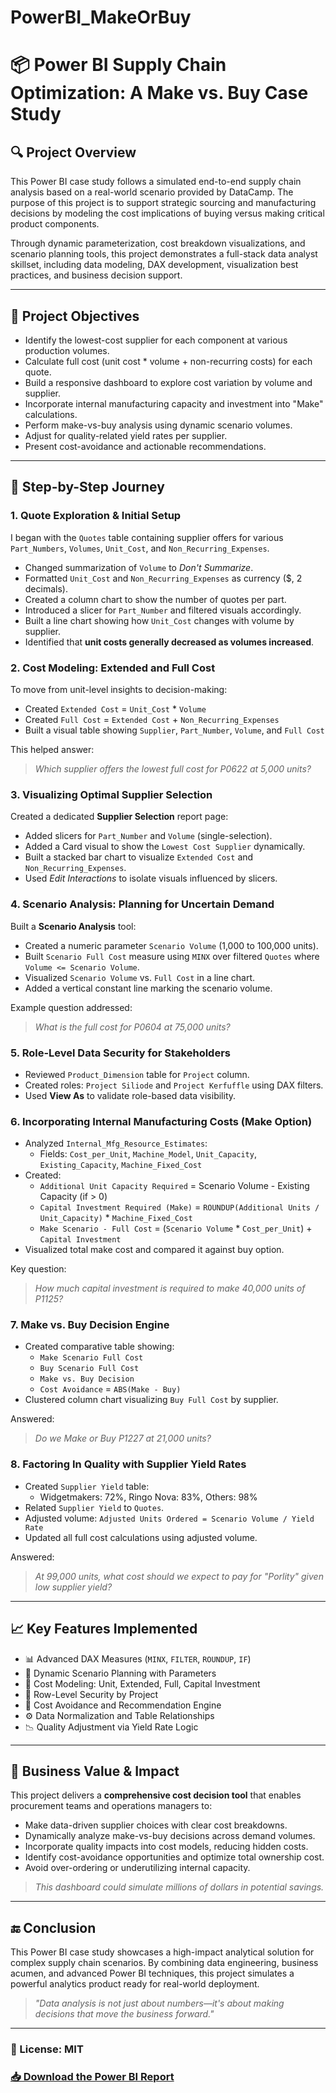 # PowerBI_MakeOrBuy
# 📦 Power BI Supply Chain Optimization: A Make vs. Buy Case Study

## 🔍 Project Overview
This Power BI case study follows a simulated end-to-end supply chain analysis based on a real-world scenario provided by DataCamp. The purpose of this project is to support strategic sourcing and manufacturing decisions by modeling the cost implications of buying versus making critical product components.

Through dynamic parameterization, cost breakdown visualizations, and scenario planning tools, this project demonstrates a full-stack data analyst skillset, including data modeling, DAX development, visualization best practices, and business decision support.

---

## 🧭 Project Objectives
- Identify the lowest-cost supplier for each component at various production volumes.
- Calculate full cost (unit cost * volume + non-recurring costs) for each quote.
- Build a responsive dashboard to explore cost variation by volume and supplier.
- Incorporate internal manufacturing capacity and investment into "Make" calculations.
- Perform make-vs-buy analysis using dynamic scenario volumes.
- Adjust for quality-related yield rates per supplier.
- Present cost-avoidance and actionable recommendations.

---

## 🔨 Step-by-Step Journey

### 1. **Quote Exploration & Initial Setup**
I began with the `Quotes` table containing supplier offers for various `Part_Numbers`, `Volumes`, `Unit_Cost`, and `Non_Recurring_Expenses`.

- Changed summarization of `Volume` to *Don't Summarize*.
- Formatted `Unit_Cost` and `Non_Recurring_Expenses` as currency ($, 2 decimals).
- Created a column chart to show the number of quotes per part.
- Introduced a slicer for `Part_Number` and filtered visuals accordingly.
- Built a line chart showing how `Unit_Cost` changes with volume by supplier.
- Identified that **unit costs generally decreased as volumes increased**.

### 2. **Cost Modeling: Extended and Full Cost**
To move from unit-level insights to decision-making:
- Created `Extended Cost` = `Unit_Cost` * `Volume`
- Created `Full Cost` = `Extended Cost` + `Non_Recurring_Expenses`
- Built a visual table showing `Supplier`, `Part_Number`, `Volume`, and `Full Cost`

This helped answer:  
> _Which supplier offers the lowest full cost for P0622 at 5,000 units?_

### 3. **Visualizing Optimal Supplier Selection**
Created a dedicated **Supplier Selection** report page:
- Added slicers for `Part_Number` and `Volume` (single-selection).
- Added a Card visual to show the `Lowest Cost Supplier` dynamically.
- Built a stacked bar chart to visualize `Extended Cost` and `Non_Recurring_Expenses`.
- Used *Edit Interactions* to isolate visuals influenced by slicers.

### 4. **Scenario Analysis: Planning for Uncertain Demand**
Built a **Scenario Analysis** tool:
- Created a numeric parameter `Scenario Volume` (1,000 to 100,000 units).
- Built `Scenario Full Cost` measure using `MINX` over filtered `Quotes` where `Volume <= Scenario Volume`.
- Visualized `Scenario Volume` vs. `Full Cost` in a line chart.
- Added a vertical constant line marking the scenario volume.

Example question addressed:  
> _What is the full cost for P0604 at 75,000 units?_

### 5. **Role-Level Data Security for Stakeholders**
- Reviewed `Product_Dimension` table for `Project` column.
- Created roles: `Project Siliode` and `Project Kerfuffle` using DAX filters.
- Used **View As** to validate role-based data visibility.

### 6. **Incorporating Internal Manufacturing Costs (Make Option)**
- Analyzed `Internal_Mfg_Resource_Estimates`:
  - Fields: `Cost_per_Unit`, `Machine_Model`, `Unit_Capacity`, `Existing_Capacity`, `Machine_Fixed_Cost`
- Created:
  - `Additional Unit Capacity Required` = Scenario Volume - Existing Capacity (if > 0)
  - `Capital Investment Required (Make)` = `ROUNDUP(Additional Units / Unit_Capacity)` * `Machine_Fixed_Cost`
  - `Make Scenario - Full Cost` = (`Scenario Volume` * `Cost_per_Unit`) + `Capital Investment`
- Visualized total make cost and compared it against buy option.

Key question:  
> _How much capital investment is required to make 40,000 units of P1125?_

### 7. **Make vs. Buy Decision Engine**
- Created comparative table showing:
  - `Make Scenario Full Cost`
  - `Buy Scenario Full Cost`
  - `Make vs. Buy Decision`
  - `Cost Avoidance` = `ABS(Make - Buy)`
- Clustered column chart visualizing `Buy Full Cost` by supplier.

Answered:  
> _Do we Make or Buy P1227 at 21,000 units?_

### 8. **Factoring In Quality with Supplier Yield Rates**
- Created `Supplier Yield` table:
  - Widgetmakers: 72%, Ringo Nova: 83%, Others: 98%
- Related `Supplier Yield` to `Quotes`.
- Adjusted volume: `Adjusted Units Ordered = Scenario Volume / Yield Rate`
- Updated all full cost calculations using adjusted volume.

Answered:  
> _At 99,000 units, what cost should we expect to pay for \"Porlity\" given low supplier yield?_

---

## 📈 Key Features Implemented
- 📊 Advanced DAX Measures (`MINX`, `FILTER`, `ROUNDUP`, `IF`)
- 🔁 Dynamic Scenario Planning with Parameters
- 🧮 Cost Modeling: Unit, Extended, Full, Capital Investment
- 🔐 Row-Level Security by Project
- 🎯 Cost Avoidance and Recommendation Engine
- ⚙️ Data Normalization and Table Relationships
- 📉 Quality Adjustment via Yield Rate Logic

---

## 💼 Business Value & Impact
This project delivers a **comprehensive cost decision tool** that enables procurement teams and operations managers to:

- Make data-driven supplier choices with clear cost breakdowns.
- Dynamically analyze make-vs-buy decisions across demand volumes.
- Incorporate quality impacts into cost models, reducing hidden costs.
- Identify cost-avoidance opportunities and optimize total ownership cost.
- Avoid over-ordering or underutilizing internal capacity.

> _This dashboard could simulate millions of dollars in potential savings._

---

## 🔚 Conclusion
This Power BI case study showcases a high-impact analytical solution for complex supply chain scenarios. By combining data engineering, business acumen, and advanced Power BI techniques, this project simulates a powerful analytics product ready for real-world deployment.

> _\"Data analysis is not just about numbers—it's about making decisions that move the business forward.\"_

---


### 🧾 License: MIT
### [📥 Download the Power BI Report](Report/MakeOrBuy.pbix)
